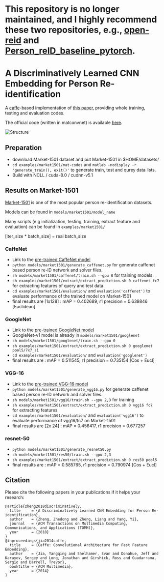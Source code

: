 # This repository is no longer maintained, and I highly recommend these two repositories, e.g., [open-reid](https://github.com/Cysu/open-reid) and [Person_reID_baseline_pytorch](https://github.com/layumi/Person_reID_baseline_pytorch).

# A Discriminatively Learned CNN Embedding for Person Re-identification

A [caffe](https://github.com/BVLC/caffe)-based implementation of [this paper](https://arxiv.org/abs/1611.05666),
providing whole training, testing and evaluation codes.

The official code (written in matconvnet) is available [here](https://github.com/layumi/2016_person_re-ID).

![Structure](https://github.com/D-X-Y/caffe-reid/blob/master/figures/person-re-identification-struct.png)

## Preparation
- download Market-1501 dataset and put Market-1501 in $HOME/datasets/
- `cd examples/market1501/mat-codes` and `matlab -nodisplay -r  'generate_train(), exit()'` to generate train, test and qurey data lists.
- Build with NCLL / cuda-8.0 / cudnn-v5.1

## Results on Market-1501

[Market-1501](http://liangzheng.com.cn/Project/state_of_the_art_market1501.html) is one of the most popular person re-identification datasets.

Models can be found in `models/market1501/model_name`

Many scripts (e.g initialization, testing, training, extract feature and evaluation) can be found in `examples/market1501/`

[iter_size * batch_size] = real batch_size

### CaffeNet
- Link to the [pre-trained CaffeNet model](http://dl.caffe.berkeleyvision.org/bvlc_reference_caffenet.caffemodel)
- `python models/market1501/generate_caffenet.py` for generate caffenet based person re-ID network and solver files.
- `sh models/market1501/caffenet/train.sh --gpu 0` for training models.
- `sh examples/market1501/extract/extract_prediction.sh 0 caffenet fc7` for extracting features of query and test data
- `cd examples/market1501/evaluation/` and `evaluation('caffenet')` to evaluate performance of the trained model on Market-1501
- final results are [1x128] : mAP = 0.402689, r1 precision = 0.639846 [Euclidean]

### GoogleNet
- Link to the [pre-trained GoogleNet model](http://dl.caffe.berkeleyvision.org/bvlc_googlenet.caffemodel)
- GoogleNet-v1 model is already in `models/market1501/googlenet`
- `sh models/market1501/googlenet/train.sh --gpu 0`
- `sh examples/market1501/extract/extract_prediction.sh 0 googlenet pool5/7x7_s1`
- `cd examples/market1501/evaluation/` and `evaluation('googlenet')`
- final results are : mAP = 0.511545, r1 precision = 0.735154 [Cos + Eucl]

### VGG-16
- Link to the [pre-trained VGG-16 model](http://www.robots.ox.ac.uk/~vgg/software/very_deep/caffe/VGG_ILSVRC_16_layers.caffemodel)
- `python models/market1501/generate_vgg16.py` for generate caffenet based person re-ID network and solver files.
- `sh models/market1501/vgg16/train.sh --gpu 2,3` for training
- `sh examples/market1501/extract/extract_prediction.sh 0 vgg16 fc7` for extracting features
- `cd examples/market1501/evaluation/` and `evaluation('vgg16')` to evaluate performance of vgg16/fc7 on Market-1501
- final results are [2x 24] : mAP = 0.456417, r1 precision = 0.677257

### resnet-50
- `python models/market1501/generate_resnet50.py`
- `sh models/market1501/res50/train.sh --gpu 2,3`
- `sh examples/market1501/extract/extract_prediction.sh 0 res50 pool5`
- final results are : mAP = 0.585765, r1 precision = 0.790974 [Cos + Eucl]

## Citation
Please cite the following papers in your publications if it helps your research:

    @article{zheng2018discriminatively,
      title     = {A Discriminatively Learned CNN Embedding for Person Re-identification},
      author    = {Zheng, Zhedong and Zheng, Liang and Yang, Yi},
      journal   = {ACM Transactions on Multimedia Computing, Communications, and Applications (TOMM)},
      year      = {2018}
    }
    @inproceedings{jia2014caffe,
      title     = {Caffe: Convolutional Architecture for Fast Feature Embedding},
      author    = {Jia, Yangqing and Shelhamer, Evan and Donahue, Jeff and Karayev, Sergey and Long, Jonathan and Girshick, Ross and Guadarrama, Sergio and Darrell, Trevor},
      booktitle = {ACM Multimedia},
      year      = {2014}
    }
